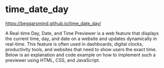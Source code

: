# time_date_day
https://beggarsmind.github.io/time_date_day/

A Real-time Day, Date, and Time Previewer is a web feature that displays the current time, day, and date on a website and updates dynamically in real-time. 
This feature is often used in dashboards, digital clocks, productivity tools, and websites that need to show users the exact time. 
Below is an explanation and code example on how to implement such a previewer using HTML, CSS, and JavaScript.
